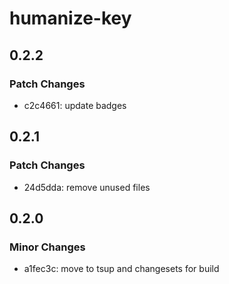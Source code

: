 # humanize-key

## 0.2.2

### Patch Changes

-  c2c4661: update badges

## 0.2.1

### Patch Changes

-  24d5dda: remove unused files

## 0.2.0

### Minor Changes

-  a1fec3c: move to tsup and changesets for build
